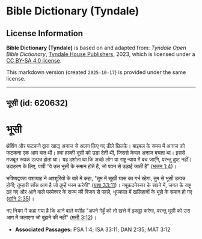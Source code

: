 # Bible Dictionary (Tyndale)

## License Information

**Bible Dictionary (Tyndale)** is based on and adapted from: _Tyndale Open Bible Dictionary_, [Tyndale House Publishers](https://tyndaleopenresources.com/), 2023, which is licensed under a [CC BY-SA 4.0 license](https://creativecommons.org/licenses/by-sa/4.0/legalcode.en).

This markdown version (created `2025-10-17`) is provided under the same license.



--------------------------------

## भूसी (id: 620632)

भूसी
====

थ्रेशिंग और फटकने द्वारा खाद्य अनाज से अलग किए गए ढीले छिलके। बाइबल के समय में अनाज को फटकना एक आम बात थी। हवा हल्की भूसी को उड़ा देती थी, जिससे केवल अनाज बचता था। इससे मजबूत रूपक उत्पन्न होता था। यह दर्शाता था कि अच्छे लोग या राष्ट्र न्याय में बच जाएँगे, परन्तु दुष्ट नहीं। उदाहरण के लिए, पापी “वे उस भूसी के समान होते हैं, जो पवन से उड़ाई जाती है” ([भजन 1:4](https://ref.ly/Ps1:4))।

भविष्यद्वक्ता यशायाह ने अश्शूरियों के बारे में कहा, "तुम में सूखी घास का गर्भ रहेगा, तुम से भूसी उत्पन्न होगी; तुम्हारी साँस आग है जो तुम्हें भस्म करेगी" ([यशा 33:11](https://ref.ly/Isa33:11))। नबूकदनेस्सर के सपने में, जगत के राष्ट्र ढह गए और आने वाले परमेश्वर के राज्य की विजय से पहले, धूपकाल में खलिहानों के भूसे के समान हो गए ([दानि 2:35](https://ref.ly/Dan2:35))।

नए नियम में कहा गया है कि आने वाले मसीह "अपने गेहूँ को तो खत्ते में इकट्ठा करेगा, परन्तु भूसी को उस आग में जलाएगा जो बुझने की नहीं" ([मत्ती 3:12](https://ref.ly/Matt3:12))।

* **Associated Passages:** PSA 1:4; ISA 33:11; DAN 2:35; MAT 3:12

